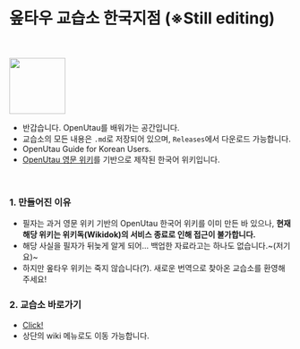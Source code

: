 # 옾타우 교습소 한국지점 (※Still editing)
  <br><br>
  <img src="https://user-images.githubusercontent.com/100339835/216808355-029d4b51-c52d-456a-a4b2-3e69119bafed.png" width="100">

- 반갑습니다. OpenUtau를 배워가는 공간입니다.
- 교습소의 모든 내용은 `.md`로 저장되어 있으며, `Releases`에서 다운로드 가능합니다.
- OpenUtau Guide for Korean Users.
- [OpenUtau 영문 위키](https://github.com/stakira/OpenUtau/wiki)를 기반으로 제작된 한국어 위키입니다.

<br>

### 1. 만들어진 이유
- 필자는 과거 영문 위키 기반의 OpenUtau 한국어 위키를 이미 만든 바 있으나, **현재 해당 위키는 위키독(Wikidok)의 서비스 종료로 인해 접근이 불가합니다.**
- 해당 사실을 필자가 뒤늦게 알게 되어... 백업한 자료라고는 하나도 없습니다.~(저기요)~
- 하지만 옾타우 위키는 죽지 않습니다(?). 새로운 번역으로 찾아온 교습소를 환영해 주세요! 

### 2. 교습소 바로가기
- [Click!]()
- 상단의 wiki 메뉴로도 이동 가능합니다.
